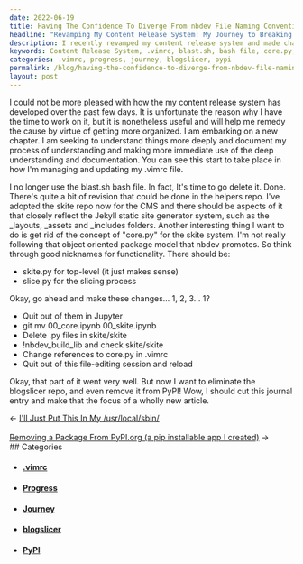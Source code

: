 ```yaml
---
date: 2022-06-19
title: Having The Confidence To Diverge From nbdev File Naming Convention
headline: "Revamping My Content Release System: My Journey to Breaking From nbdev File Naming Conventions"
description: I recently revamped my content release system and made changes to my .vimrc file, including replacing the blast.sh bash file with a new core.py file renamed to skite.py. Additionally, I deleted the blogslicer repo and removed it from PyPI. I'm pleased with my progress and will be writing a new article about it - come read all about my journey!
keywords: Content Release System, .vimrc, blast.sh, bash file, core.py, skite.py, blogslicer, repo, PyPI, article, journey, progress, revising
categories: .vimrc, progress, journey, blogslicer, pypi
permalink: /blog/having-the-confidence-to-diverge-from-nbdev-file-naming-convention/
layout: post
---
```



I could not be more pleased with how the my content release system has
developed over the past few days. It is unfortunate the reason why I have the
time to work on it, but it is nonetheless useful and will help me remedy the
cause by virtue of getting more organized. I am embarking on a new chapter. I
am seeking to understand things more deeply and document my process of
understanding and making more immediate use of the deep understanding and
documentation. You can see this start to take place in how I'm managing and
updating my .vimrc file.

I no longer use the blast.sh bash file. In fact, It's time to go delete it.
Done. There's quite a bit of revision that could be done in the helpers repo.
I've adopted the skite repo now for the CMS and there should be aspects of it
that closely reflect the Jekyll static site generator system, such as the
\_layouts, \_assets and \_includes folders. Another interesting thing I want to
do is get rid of the concept of "core.py" for the skite system. I'm not really
following that object oriented package model that nbdev promotes. So think
through good nicknames for functionality. There should be:

- skite.py for top-level (it just makes sense)
- slice.py for the slicing process

Okay, go ahead and make these changes... 1, 2, 3... 1?

- Quit out of them in Jupyter
- git mv 00_core.ipynb 00_skite.ipynb
- Delete .py files in skite/skite
- !nbdev_build_lib and check skite/skite
- Change references to core.py in .vimrc
- Quit out of this file-editing session and reload

Okay, that part of it went very well. But now I want to eliminate the
blogslicer repo, and even remove it from PyPI! Wow, I should cut this journal
entry and make that the focus of a wholly new article.


<div class="arrow-links"><div class="post-nav-prev"><span class="arrow">&larr;&nbsp;</span><a href="/blog/i-ll-just-put-this-in-my-usr-local-sbin/">I'll Just Put This In My /usr/local/sbin/</a></div> &nbsp; <div class="post-nav-next"><a href="/blog/removing-a-package-from-pypi-org-a-pip-installable-app-i-created/">Removing a Package From PyPI.org (a pip installable app I created)</a><span class="arrow">&nbsp;&rarr;</span></div></div>
## Categories

<ul>
<li><h4><a href='/vimrc/'>.vimrc</a></h4></li>
<li><h4><a href='/progress/'>Progress</a></h4></li>
<li><h4><a href='/journey/'>Journey</a></h4></li>
<li><h4><a href='/blogslicer/'>blogslicer</a></h4></li>
<li><h4><a href='/pypi/'>PyPI</a></h4></li></ul>